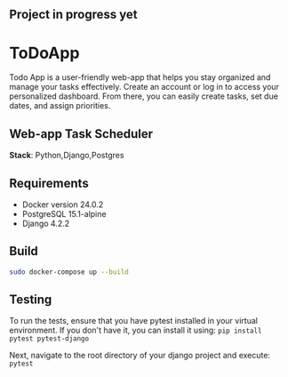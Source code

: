 ## Project in progress yet

# ToDoApp
Todo App is a user-friendly web-app that helps you stay organized and manage your tasks effectively. Create an account or log in to access your personalized dashboard. From there, you can easily create tasks, set due dates, and assign priorities.

## Web-app Task Scheduler

__Stack__: Python,Django,Postgres

## Requirements

* Docker version 24.0.2
* PostgreSQL 15.1-alpine
* Django 4.2.2

## Build

```bash
sudo docker-compose up --build
```

## Testing

To run the tests, ensure that you have pytest installed in your virtual environment. If you don't have it, you can install it using:
`pip install pytest pytest-django`

Next, navigate to the root directory of your django project and execute: `pytest`
